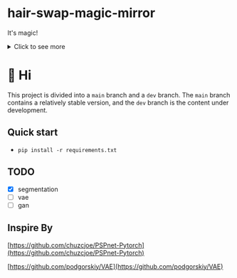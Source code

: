 # hair-swap-magic-mirror

It's magic!

<details>
    <summary>Click to see more</summary>
<!-- MarkdownTOC -->

- [Quick start](#quick-start)
- [TODO](#todo)
- [Inspire By](#inspire-by)

<!-- /MarkdownTOC -->

</details>

# :wave: Hi
This project is divided into a `main` branch and a `dev` branch. The `main` branch contains a relatively stable version, and the `dev` branch is the content under development.

## Quick start
- `pip install -r requirements.txt`

## TODO
- [x] segmentation
- [ ] vae
- [ ] gan

## Inspire By

[https://github.com/chuzcjoe/PSPnet-Pytorch](https://github.com/chuzcjoe/PSPnet-Pytorch)

[https://github.com/podgorskiy/VAE](https://github.com/podgorskiy/VAE)
